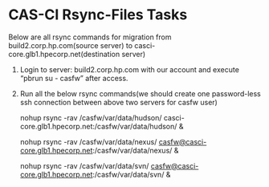 CAS-CI Rsync-Files Tasks 
======

Below are all rsync commands for migration from build2.corp.hp.com(source server) to casci-core.glb1.hpecorp.net(destination server)  

1. Login to server: build2.corp.hp.com with our account and execute “pbrun  su - casfw”  after access.                          
2. Run all the below rsync commands(we should create one password-less ssh connection between above two servers for casfw user)

    nohup rsync -rav /casfw/var/data/hudson/  casci-core.glb1.hpecorp.net:/casfw/var/data/hudson/ &

    nohup rsync -rav /casfw/var/data/nexus/ casfw@casci-core.glb1.hpecorp.net:/casfw/var/data/nexus/ &

    nohup rsync -rav /casfw/var/data/svn/ casfw@casci-core.glb1.hpecorp.net:/casfw/var/data/svn/ &
